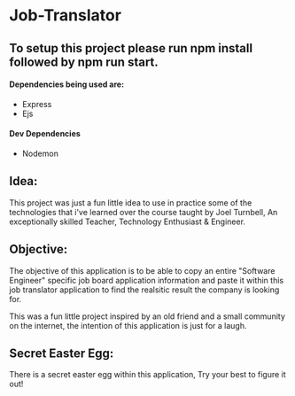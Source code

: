 # Job-Translator

## To setup this project please run npm install followed by npm run start.

#### Dependencies being used are:
- Express
- Ejs

#### Dev Dependencies
- Nodemon

## Idea:

This project was just a fun little idea to use in practice some of the technologies that i've learned over the course taught by Joel Turnbell, An exceptionally skilled Teacher, Technology Enthusiast & Engineer.

## Objective:

The objective of this application is to be able to copy an entire "Software Engineer" specific job board application information and paste it within this job translator application to find the realsitic result the company is looking for.

This was a fun little project inspired by an old friend and a small community on the internet, the intention of this application is just for a laugh.

## Secret Easter Egg:

There is a secret easter egg within this application, Try your best to figure it out!
